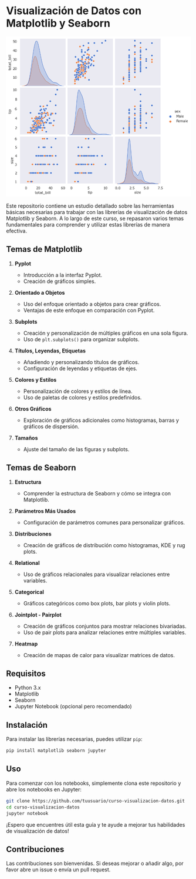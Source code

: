 # Visualización de Datos con Matplotlib y Seaborn

![pairplot](img/pairplot.png)

Este repositorio contiene un estudio detallado sobre las herramientas básicas necesarias para trabajar con las librerías de visualización de datos Matplotlib y Seaborn. A lo largo de este curso, se repasaron varios temas fundamentales para comprender y utilizar estas librerías de manera efectiva.

## Temas de Matplotlib

1. **Pyplot**
   - Introducción a la interfaz Pyplot.
   - Creación de gráficos simples.

2. **Orientado a Objetos**
   - Uso del enfoque orientado a objetos para crear gráficos.
   - Ventajas de este enfoque en comparación con Pyplot.

3. **Subplots**
   - Creación y personalización de múltiples gráficos en una sola figura.
   - Uso de `plt.subplots()` para organizar subplots.

4. **Títulos, Leyendas, Etiquetas**
   - Añadiendo y personalizando títulos de gráficos.
   - Configuración de leyendas y etiquetas de ejes.

5. **Colores y Estilos**
   - Personalización de colores y estilos de línea.
   - Uso de paletas de colores y estilos predefinidos.

6. **Otros Gráficos**
   - Exploración de gráficos adicionales como histogramas, barras y gráficos de dispersión.

7. **Tamaños**
   - Ajuste del tamaño de las figuras y subplots.

## Temas de Seaborn

1. **Estructura**
   - Comprender la estructura de Seaborn y cómo se integra con Matplotlib.

2. **Parámetros Más Usados**
   - Configuración de parámetros comunes para personalizar gráficos.

3. **Distribuciones**
   - Creación de gráficos de distribución como histogramas, KDE y rug plots.

4. **Relational**
   - Uso de gráficos relacionales para visualizar relaciones entre variables.

5. **Categorical**
   - Gráficos categóricos como box plots, bar plots y violin plots.

6. **Jointplot - Pairplot**
   - Creación de gráficos conjuntos para mostrar relaciones bivariadas.
   - Uso de pair plots para analizar relaciones entre múltiples variables.

7. **Heatmap**
   - Creación de mapas de calor para visualizar matrices de datos.


## Requisitos

- Python 3.x
- Matplotlib
- Seaborn
- Jupyter Notebook (opcional pero recomendado)

## Instalación

Para instalar las librerías necesarias, puedes utilizar `pip`:

```bash
pip install matplotlib seaborn jupyter
```

## Uso

Para comenzar con los notebooks, simplemente clona este repositorio y abre los notebooks en Jupyter:

```bash
git clone https://github.com/tuusuario/curso-visualizacion-datos.git
cd curso-visualizacion-datos
jupyter notebook
```

¡Espero que encuentres útil esta guía y te ayude a mejorar tus habilidades de visualización de datos!

## Contribuciones

Las contribuciones son bienvenidas. Si deseas mejorar o añadir algo, por favor abre un issue o envía un pull request.
